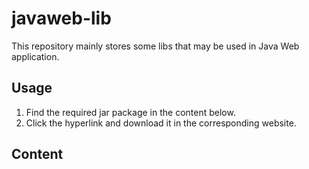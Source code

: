 # javaweb-lib
This repository mainly stores some libs that may be used in Java Web application.

## Usage
1. Find the required jar package in the content below.
2. Click the hyperlink and download it in the corresponding website.

## Content
